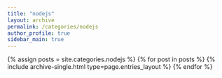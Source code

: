 ```yaml
---
title: "nodejs"
layout: archive
permalink: /categories/nodejs
author_profile: true
sidebar_main: true
---
```



{% assign posts = site.categories.nodejs %}
{% for post in posts %} {% include archive-single.html type=page.entries_layout %} {% endfor %}